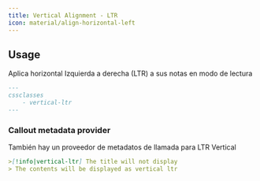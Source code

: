 ```yaml
---
title: Vertical Alignment - LTR
icon: material/align-horizontal-left
---
```


## Usage
Aplica horizontal Izquierda a derecha (LTR) a sus notas en modo de lectura
```md
---
cssclasses
    - vertical-ltr
---
```

### Callout metadata provider
También hay un proveedor de metadatos de llamada para LTR Vertical

```md
>[!info|vertical-ltr] The title will not display
> The contents will be displayed as vertical ltr
```